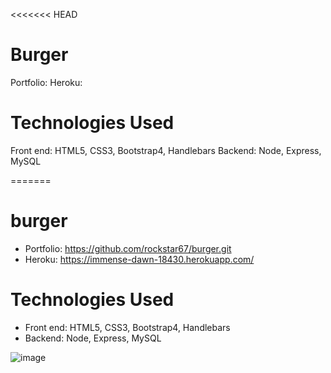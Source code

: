 <<<<<<< HEAD
# Burger

Portfolio:
Heroku:

# Technologies Used

Front end: HTML5, CSS3, Bootstrap4, Handlebars
Backend: Node, Express, MySQL
 
 

  
=======
# burger

* Portfolio:  https://github.com/rockstar67/burger.git
* Heroku:     https://immense-dawn-18430.herokuapp.com/

# Technologies Used

* Front end: HTML5, CSS3, Bootstrap4, Handlebars
* Backend: Node, Express, MySQL

![image](https://user-images.githubusercontent.com/56149337/82181257-06d00080-9897-11ea-84d2-165d62c14778.png)
